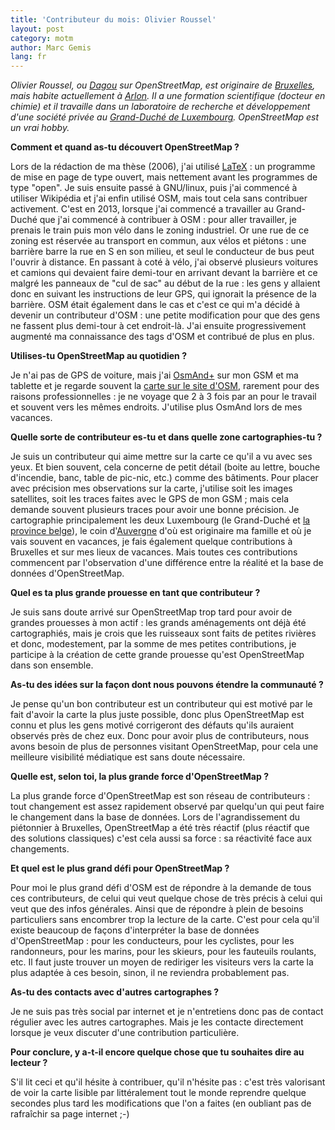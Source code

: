 ```yaml
---
title: 'Contributeur du mois: Olivier Roussel'
layout: post
category: motm
author: Marc Gemis
lang: fr
---
```


_Olivier Roussel, ou [Dagou](http://www.openstreetmap.org/user/Dagou) sur OpenStreetMap, est originaire de [Bruxelles](http://www.openstreetmap.org/node/1635651356), mais habite actuellement à [Arlon](http://www.openstreetmap.org/#map=14/49.6832/5.8134). Il a une formation scientifique (docteur en chimie) et il travaille dans un laboratoire de recherche et développement d'une société privée au [Grand-Duché de Luxembourg](http://www.openstreetmap.org/relation/2171347#map=9/49.8291/6.2457). OpenStreetMap est un vrai hobby._

**Comment et quand as-tu découvert OpenStreetMap ?**

Lors de la rédaction de ma thèse (2006), j'ai utilisé [LaTeX](https://www.latex-project.org/) : un programme de mise en page de type ouvert, mais nettement avant les programmes de type "open". Je suis ensuite passé à GNU/linux, puis j'ai commencé à utiliser Wikipédia et j'ai enfin utilisé OSM, mais tout cela sans contribuer activement. C'est en 2013, lorsque j'ai commencé a travailler au Grand-Duché que j'ai commencé à contribuer à OSM : pour aller travailler, je prenais le train puis mon vélo dans le zoning industriel. Or une rue de ce zoning est réservée au transport en commun, aux vélos et piétons : une barrière barre la rue en S en son milieu, et seul le conducteur de bus peut l'ouvrir à distance. En passant à coté à vélo, j'ai observé plusieurs voitures et camions qui devaient faire demi-tour en arrivant devant la barrière et ce malgré les panneaux de "cul de sac" au début de la rue : les gens y allaient donc en suivant les instructions de leur GPS, qui ignorait la présence de la barrière. OSM était également dans le cas et c'est ce qui m'a décidé à devenir un contributeur d'OSM : une petite modification pour que des gens ne fassent plus demi-tour à cet endroit-là. J'ai ensuite progressivement augmenté ma connaissance des tags d'OSM et contribué de plus en plus.

**Utilises-tu OpenStreetMap au quotidien ?**

Je n'ai pas de GPS de voiture, mais j'ai [OsmAnd+](http://osmand.net/) sur mon GSM et ma tablette et je regarde souvent la [carte sur le site d'OSM](http://www.openstreetmap.org/), rarement pour des raisons professionnelles : je ne voyage que 2 à 3 fois par an pour le travail et souvent vers les mêmes endroits. J'utilise plus OsmAnd lors de mes vacances.

**Quelle sorte de contributeur es-tu et dans quelle zone cartographies-tu ?**

Je suis un contributeur qui aime mettre sur la carte ce qu'il a vu avec ses yeux. Et bien souvent, cela concerne de petit détail (boite au lettre, bouche d'incendie, banc, table de pic-nic, etc.) comme des bâtiments. Pour placer avec précision mes observations sur la carte, j'utilise soit les images satellites, soit les traces faites avec le GPS de mon GSM ; mais cela demande souvent plusieurs traces pour avoir une bonne précision. Je cartographie principalement les deux Luxembourg (le Grand-Duché et [la province belge](http://www.openstreetmap.org/search?query=province%20luxembourg#map=9/50.0113/5.7898)), le coin d'[Auvergne](http://www.openstreetmap.org/relation/8638) d'où est originaire ma famille et où je vais souvent en vacances, je fais également quelque contributions à Bruxelles et sur mes lieux de vacances. Mais toutes ces contributions commencent par l'observation d'une différence entre la réalité et la base de données d'OpenStreetMap.

**Quel es ta plus grande prouesse en tant que contributeur ?**

Je suis sans doute arrivé sur OpenStreetMap trop tard pour avoir de grandes prouesses à mon actif : les grands aménagements ont déjà été cartographiés, mais je crois que les ruisseaux sont faits de petites rivières et donc, modestement, par la somme de mes petites contributions, je participe à la création de cette grande prouesse qu'est OpenStreetMap dans son ensemble.

**As-tu des idées sur la façon dont nous pouvons étendre la communauté ?**

Je pense qu'un bon contributeur est un contributeur qui est motivé par le fait d'avoir la carte la plus juste possible, donc plus OpenStreetMap est connu et plus les gens motivé corrigeront des défauts qu'ils auraient observés près de chez eux. Donc pour avoir plus de contributeurs, nous avons besoin de plus de personnes visitant OpenStreetMap, pour cela une meilleure visibilité médiatique est sans doute nécessaire.

**Quelle est, selon toi, la plus grande force d'OpenStreetMap ?**

La plus grande force d'OpenStreetMap est son réseau de contributeurs : tout changement est assez rapidement observé par quelqu'un qui peut faire le changement dans la base de données. Lors de l'agrandissement du piétonnier à Bruxelles, OpenStreetMap a été très réactif (plus réactif que des solutions classiques) c'est cela aussi sa force : sa réactivité face aux changements.

**Et quel est le plus grand défi pour OpenStreetMap ?**

Pour moi le plus grand défi d'OSM est de répondre à la demande de tous ces contributeurs, de celui qui veut quelque chose de très précis à celui qui veut que des infos générales. Ainsi que de répondre à plein de besoins particuliers sans encombrer trop la lecture de la carte. C'est pour cela qu'il existe beaucoup de façons d'interpréter la base de données d'OpenStreetMap : pour les conducteurs, pour les cyclistes, pour les randonneurs, pour les marins, pour les skieurs, pour les fauteuils roulants, etc. Il faut juste trouver un moyen de rediriger les visiteurs vers la carte la plus adaptée à ces besoin, sinon, il ne reviendra probablement pas.

**As-tu des contacts avec d'autres cartographes ?**

Je ne suis pas très social par internet et je n'entretiens donc pas de contact régulier avec les autres cartographes. Mais je les contacte directement lorsque je veux discuter d'une contribution particulière.

**Pour conclure, y a-t-il encore quelque chose que tu souhaites dire au lecteur ?**

S'il lit ceci et qu'il hésite à contribuer, qu'il n'hésite pas : c'est très valorisant de voir la carte lisible par littéralement tout le monde reprendre quelque secondes plus tard les modifications que l'on a faites (en oubliant pas de rafraîchir sa page internet ;-)
